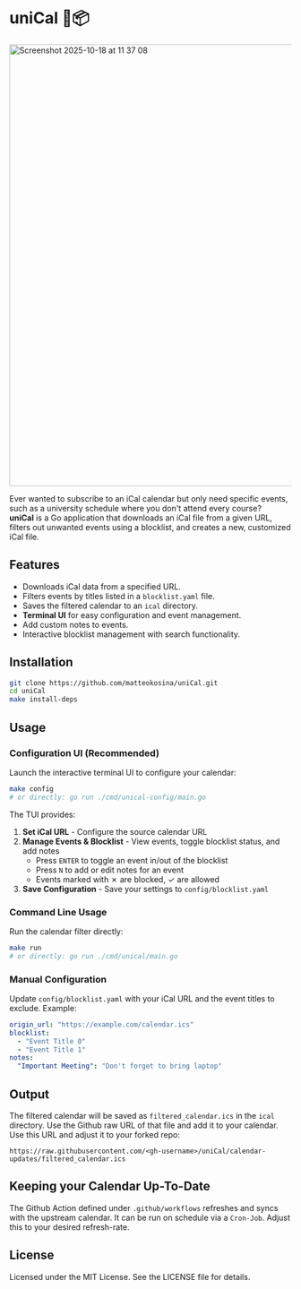 # uniCal 📆📦

<img width="744" height="789" alt="Screenshot 2025-10-18 at 11 37 08" src="https://github.com/user-attachments/assets/4ac4d6b7-1db2-489d-a1d5-30cb785166a3" />

Ever wanted to subscribe to an iCal calendar but only need specific events, such as a university schedule where you don't attend every course?  
**uniCal** is a Go application that downloads an iCal file from a given URL, filters out unwanted events using a blocklist, and creates a new, customized iCal file.

## Features

- Downloads iCal data from a specified URL.
- Filters events by titles listed in a `blocklist.yaml` file.
- Saves the filtered calendar to an `ical` directory.
- **Terminal UI** for easy configuration and event management.
- Add custom notes to events.
- Interactive blocklist management with search functionality.

## Installation

```bash
git clone https://github.com/matteokosina/uniCal.git
cd uniCal
make install-deps
```

## Usage

### Configuration UI (Recommended)

Launch the interactive terminal UI to configure your calendar:

```bash
make config
# or directly: go run ./cmd/unical-config/main.go
```

The TUI provides:

1. **Set iCal URL** - Configure the source calendar URL
2. **Manage Events & Blocklist** - View events, toggle blocklist status, and add notes
   - Press `ENTER` to toggle an event in/out of the blocklist
   - Press `N` to add or edit notes for an event
   - Events marked with ✗ are blocked, ✓ are allowed
3. **Save Configuration** - Save your settings to `config/blocklist.yaml`

### Command Line Usage

Run the calendar filter directly:

```bash
make run
# or directly: go run ./cmd/unical/main.go
```

### Manual Configuration

Update `config/blocklist.yaml` with your iCal URL and the event titles to exclude. Example:

```yaml
origin_url: "https://example.com/calendar.ics"
blocklist:
  - "Event Title 0"
  - "Event Title 1"
notes:
  "Important Meeting": "Don't forget to bring laptop"
```

## Output

The filtered calendar will be saved as `filtered_calendar.ics` in the `ical` directory. Use the Github raw URL of that file and add it to your calendar.
Use this URL and adjust it to your forked repo:

`https://raw.githubusercontent.com/<gh-username>/uniCal/calendar-updates/filtered_calendar.ics`

## Keeping your Calendar Up-To-Date

The Github Action defined under `.github/workflows` refreshes and syncs with the upstream calendar. It can be run on schedule via a `Cron-Job`. Adjust this to your desired refresh-rate.

## License

Licensed under the MIT License. See the LICENSE file for details.
